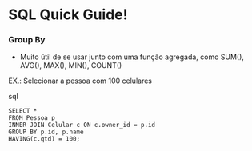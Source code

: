# SQL Quick Guide!

### Group By

- Muito útil de se usar junto com uma função agregada, como SUM(), AVG(), MAX(), MIN(), COUNT()

 EX.:
    Selecionar a pessoa com 100 celulares

sql
```
SELECT *
FROM Pessoa p
INNER JOIN Celular c ON c.owner_id = p.id
GROUP BY p.id, p.name
HAVING(c.qtd) = 100;
```